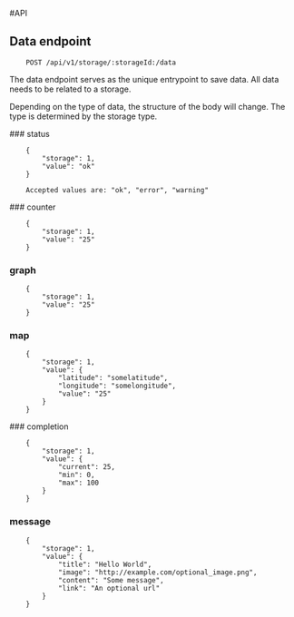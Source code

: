 #API

## Data endpoint

		POST /api/v1/storage/:storageId:/data

The data endpoint serves as the unique entrypoint to save data. All data needs to be related to a storage.

Depending on the type of data, the structure of the body will change. The type is determined by the storage type.

### status

		{
			"storage": 1,
			"value": "ok"
		}

		Accepted values are: "ok", "error", "warning"

### counter

		{
			"storage": 1,
			"value": "25"
		}

### graph

		{
			"storage": 1,
			"value": "25"
		}

### map

		{
			"storage": 1,
			"value": {
				"latitude": "somelatitude",
				"longitude": "somelongitude",
				"value": "25"
			}
		}

### completion

		{
			"storage": 1, 
			"value": {
				"current": 25,
				"min": 0,
				"max": 100
			}
		}

### message

		{
			"storage": 1,
			"value": {
				"title": "Hello World",
				"image": "http://example.com/optional_image.png",
				"content": "Some message",
				"link": "An optional url"
			}
		}
